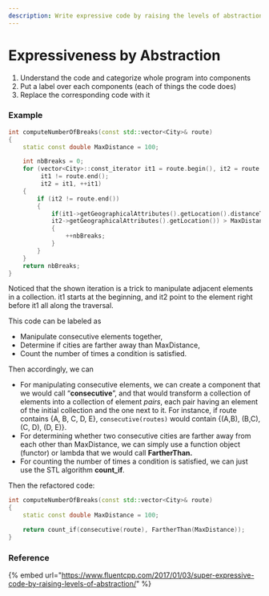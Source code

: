 ```yaml
---
description: Write expressive code by raising the levels of abstraction
---
```


# Expressiveness by Abstraction

1. Understand the code and categorize whole program into components
2. Put a label over each components (each of things the code does)
3. Replace the corresponding code with it

### Example

```cpp
int computeNumberOfBreaks(const std::vector<City>& route)
{
    static const double MaxDistance = 100;

    int nbBreaks = 0;
    for (vector<City>::const_iterator it1 = route.begin(), it2 = route.end();
         it1 != route.end();
         it2 = it1, ++it1)
    {
        if (it2 != route.end())
        {
            if(it1->getGeographicalAttributes().getLocation().distanceTo(
            it2->getGeographicalAttributes().getLocation()) > MaxDistance)
            {
                ++nbBreaks;
            }
        }
    }
    return nbBreaks;
}
```

Noticed that the shown iteration is a trick to manipulate adjacent elements in a collection. it1 starts at the beginning, and it2 point to the element right before it1 all along the traversal.

This code can be labeled as&#x20;

* Manipulate consecutive elements together,
* Determine if cities are farther away than MaxDistance,
* Count the number of times a condition is satisfied.

Then accordingly, we can&#x20;

* For manipulating consecutive elements, we can create a component that we would call “**consecutive**”, and that would transform a collection of elements into a collection of element _pairs_, each pair having an element of the initial collection and the one next to it. For instance, if route contains {A, B, C, D, E}, `consecutive(routes)` would contain {(A,B), (B,C), (C, D), (D, E)}.
* For determining whether two consecutive cities are farther away from each other than MaxDistance, we can simply use a function object (functor) or lambda that we would call **FartherThan.**
* For counting the number of times a condition is satisfied, we can just use the STL algorithm **count\_if**.

Then the refactored code:

```cpp
int computeNumberOfBreaks(const std::vector<City>& route)
{
    static const double MaxDistance = 100;

    return count_if(consecutive(route), FartherThan(MaxDistance));
}
```

### Reference

{% embed url="https://www.fluentcpp.com/2017/01/03/super-expressive-code-by-raising-levels-of-abstraction/" %}
